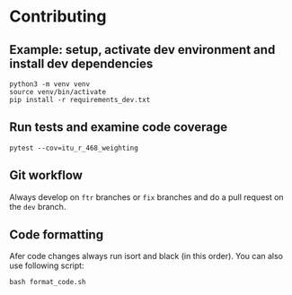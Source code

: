 # Contributing

## Example: setup, activate dev environment and install dev dependencies

```
python3 -m venv venv
source venv/bin/activate
pip install -r requirements_dev.txt
```

## Run tests and examine code coverage

```
pytest --cov=itu_r_468_weighting
```

## Git workflow

Always develop on `ftr` branches or `fix` branches and do a pull request on
the `dev` branch.

## Code formatting

Afer code changes always run isort and black (in this order).
You can also use following script:

```
bash format_code.sh
```

